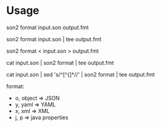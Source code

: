# Usage

son2 format input.son output.fmt

son2 format input.son | tee output.fmt

son2 format < input.son > output.fmt

cat input.son | son2 format | tee output.fmt

cat input.son | sed 's/^[^{]*//' | son2 format | tee output.fmt

format:
*  o, object => JSON
*  y, yaml => YAML
*  x, xml  => XML
*  j, p => java properties 
